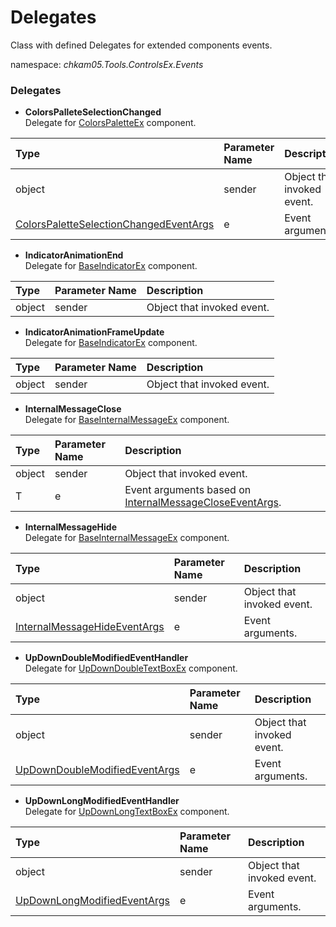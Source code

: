 # Delegates
Class with defined Delegates for extended components events.

namespace: _chkam05.Tools.ControlsEx.Events_

### Delegates

- **ColorsPalleteSelectionChanged**  
Delegate for [ColorsPaletteEx](ColorsPaletteEx.md) component.

| Type   | Parameter Name | Description |
|:-------|:---------------|:------------|
| object | sender         | Object that invoked event. |
| [ColorsPaletteSelectionChangedEventArgs](ColorsPaletteSelectionChangedEventArgs.md)  | e | Event arguments. |

- **IndicatorAnimationEnd**  
Delegate for [BaseIndicatorEx](BaseIndicatorEx.md) component.

| Type   | Parameter Name | Description |
|:-------|:---------------|:------------|
| object | sender         | Object that invoked event. |

- **IndicatorAnimationFrameUpdate**  
Delegate for [BaseIndicatorEx](BaseIndicatorEx.md) component.

| Type   | Parameter Name | Description |
|:-------|:---------------|:------------|
| object | sender         | Object that invoked event. |

- **InternalMessageClose<T>**  
Delegate for [BaseInternalMessageEx](BaseInternalMessageEx.md) component.

| Type   | Parameter Name | Description |
|:-------|:---------------|:------------|
| object | sender         | Object that invoked event. |
| T      | e              | Event arguments based on [InternalMessageCloseEventArgs](InternalMessageCloseEventArgs.md). |

- **InternalMessageHide**  
Delegate for [BaseInternalMessageEx](BaseInternalMessageEx.md) component.

| Type   | Parameter Name | Description |
|:-------|:---------------|:------------|
| object | sender         | Object that invoked event. |
| [InternalMessageHideEventArgs](InternalMessageHideEventArgs.md)  | e | Event arguments. |

- **UpDownDoubleModifiedEventHandler**  
Delegate for [UpDownDoubleTextBoxEx](UpDownDoubleTextBoxEx.md) component.

| Type   | Parameter Name | Description |
|:-------|:---------------|:------------|
| object | sender         | Object that invoked event. |
| [UpDownDoubleModifiedEventArgs](UpDownDoubleModifiedEventArgs.md) | e | Event arguments. |

- **UpDownLongModifiedEventHandler**  
Delegate for [UpDownLongTextBoxEx](UpDownLongTextBoxEx.md) component.

| Type   | Parameter Name | Description |
|:-------|:---------------|:------------|
| object | sender         | Object that invoked event. |
| [UpDownLongModifiedEventArgs](UpDownLongModifiedEventArgs.md) | e | Event arguments. |
